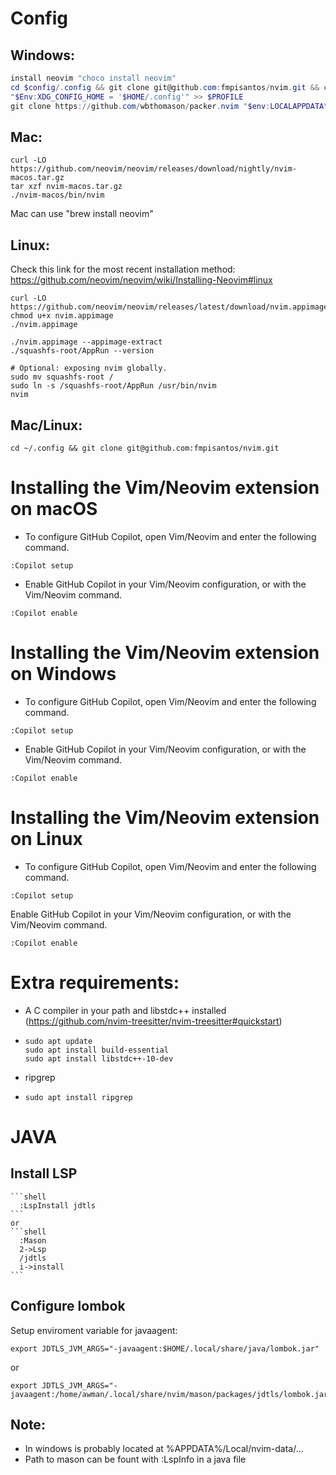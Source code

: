 # Config
## Windows: 
```powershell
install neovim "choco install neovim"
cd $config/.config && git clone git@github.com:fmpisantos/nvim.git && cd nvim
"$Env:XDG_CONFIG_HOME = '$HOME/.config'" >> $PROFILE
git clone https://github.com/wbthomason/packer.nvim "$env:LOCALAPPDATA\nvim-data\site\pack\packer\start\packer.nvim"
```
## Mac:
```shell
curl -LO https://github.com/neovim/neovim/releases/download/nightly/nvim-macos.tar.gz
tar xzf nvim-macos.tar.gz
./nvim-macos/bin/nvim
```
Mac can use "brew install neovim"

## Linux:
Check this link for the most recent installation method: https://github.com/neovim/neovim/wiki/Installing-Neovim#linux
```shell
curl -LO https://github.com/neovim/neovim/releases/latest/download/nvim.appimage
chmod u+x nvim.appimage
./nvim.appimage
```

```shell
./nvim.appimage --appimage-extract
./squashfs-root/AppRun --version

# Optional: exposing nvim globally.
sudo mv squashfs-root /
sudo ln -s /squashfs-root/AppRun /usr/bin/nvim
nvim
```

## Mac/Linux:
```shell
cd ~/.config && git clone git@github.com:fmpisantos/nvim.git
```

# Installing the Vim/Neovim extension on macOS

- To configure GitHub Copilot, open Vim/Neovim and enter the following command.

```vim
:Copilot setup
```

- Enable GitHub Copilot in your Vim/Neovim configuration, or with the Vim/Neovim command.

```vim
:Copilot enable
```

# Installing the Vim/Neovim extension on Windows

- To configure GitHub Copilot, open Vim/Neovim and enter the following command.

```vim
:Copilot setup
```

- Enable GitHub Copilot in your Vim/Neovim configuration, or with the Vim/Neovim command.

```vim
:Copilot enable
```

# Installing the Vim/Neovim extension on Linux

- To configure GitHub Copilot, open Vim/Neovim and enter the following command.

```vim
:Copilot setup
```

Enable GitHub Copilot in your Vim/Neovim configuration, or with the Vim/Neovim command.

```vim
:Copilot enable
```

# Extra requirements:
 - A C compiler in your path and libstdc++ installed (https://github.com/nvim-treesitter/nvim-treesitter#quickstart)
  - ```shell
    sudo apt update
    sudo apt install build-essential
    sudo apt install libstdc++-10-dev
    ```  
 - ripgrep
  - ```shell
    sudo apt install ripgrep
    ```
# JAVA
  ## Install LSP
    ```shell
      :LspInstall jdtls
    ```
    or
    ```shell
      :Mason
      2->Lsp
      /jdtls
      i->install
    ```
  ## Configure lombok
  Setup enviroment variable for javaagent:
  ```shell
  export JDTLS_JVM_ARGS="-javaagent:$HOME/.local/share/java/lombok.jar"
  ```
  or
  ```shell
  export JDTLS_JVM_ARGS="-javaagent:/home/awman/.local/share/nvim/mason/packages/jdtls/lombok.jar"
  ```
  ## Note: 
   - In windows is probably located at %APPDATA%/Local/nvim-data/...
   - Path to mason can be fount with :LspInfo in a java file
    
